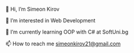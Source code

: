 👋 Hi, I’m Simeon Kirov

👀 I’m interested in Web Development

🌱 I’m currently learning OOP with C# at SoftUni.bg

📫 How to reach me simeonkirov21@gmail.com
